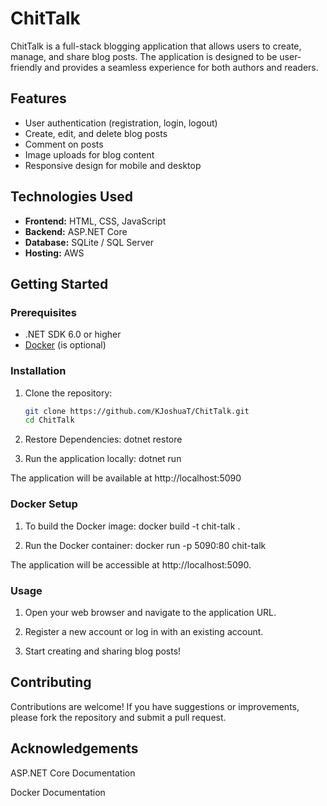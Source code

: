 # ChitTalk

ChitTalk is a full-stack blogging application that allows users to create, manage, and share blog posts. The application is designed to be user-friendly and provides a seamless experience for both authors and readers.

## Features

- User authentication (registration, login, logout)
- Create, edit, and delete blog posts
- Comment on posts
- Image uploads for blog content
- Responsive design for mobile and desktop

## Technologies Used

- **Frontend:** HTML, CSS, JavaScript
- **Backend:** ASP.NET Core
- **Database:** SQLite / SQL Server
- **Hosting:** AWS

## Getting Started

### Prerequisites

- .NET SDK 6.0 or higher
- [Docker](https://www.docker.com/get-started) (is optional)

### Installation

1. Clone the repository:
   ```bash
   git clone https://github.com/KJoshuaT/ChitTalk.git
   cd ChitTalk

2. Restore Dependencies:
    dotnet restore

3. Run the application locally:
    dotnet run

The application will be available at http://localhost:5090

### Docker Setup

1. To build the Docker image:
    docker build -t chit-talk .

2. Run the  Docker container:
    docker run -p 5090:80 chit-talk

The application will be accessible at http://localhost:5090.

### Usage 

1. Open your web browser and navigate to the application URL.

2. Register a new account or log in with an existing account.

3. Start creating and sharing blog posts!

## Contributing
Contributions are welcome! If you have suggestions or improvements, please fork the repository and submit a pull request.

## Acknowledgements

ASP.NET Core Documentation
    
Docker Documentation

